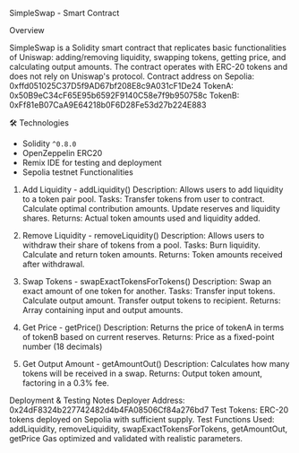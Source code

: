 SimpleSwap - Smart Contract

Overview

SimpleSwap is a Solidity smart contract that replicates basic functionalities of Uniswap: adding/removing liquidity, swapping tokens, getting price, and calculating output amounts. The contract operates with ERC-20 tokens and does not rely on Uniswap's protocol.
Contract address on Sepolia: 0xffd051025C37D5f9AD67bf208E8c9A031cF1De24
TokenA: 0x50B9eC34cF65E95b6592F9140C58e7f9b950758c
TokenB: 0xFf81eB07CaA9E64218b0F6D28Fe53d27b224E883

🛠️ Technologies

- Solidity `^0.8.0`
- OpenZeppelin ERC20
- Remix IDE for testing and deployment
- Sepolia testnet
Functionalities
1. Add Liquidity - addLiquidity()
Description: Allows users to add liquidity to a token pair pool.
Tasks:
Transfer tokens from user to contract.
Calculate optimal contribution amounts.
Update reserves and liquidity shares.
Returns: Actual token amounts used and liquidity added.
2. Remove Liquidity - removeLiquidity()
Description: Allows users to withdraw their share of tokens from a pool.
Tasks:
Burn liquidity.
Calculate and return token amounts.
Returns: Token amounts received after withdrawal.


3. Swap Tokens - swapExactTokensForTokens()
Description: Swap an exact amount of one token for another.
Tasks:
Transfer input tokens.
Calculate output amount.
Transfer output tokens to recipient.
Returns: Array containing input and output amounts.
4. Get Price - getPrice()
Description: Returns the price of tokenA in terms of tokenB based on current reserves.
Returns: Price as a fixed-point number (18 decimals)

5. Get Output Amount - getAmountOut()
Description: Calculates how many tokens will be received in a swap.
Returns: Output token amount, factoring in a 0.3% fee.

Deployment & Testing Notes
Deployer Address: 0x24dF8324b227742482d4b4FA08506Cf84a276bd7
Test Tokens: ERC-20 tokens deployed on Sepolia with sufficient supply.
Test Functions Used: addLiquidity, removeLiquidity, swapExactTokensForTokens, getAmountOut, getPrice
Gas optimized and validated with realistic parameters.


